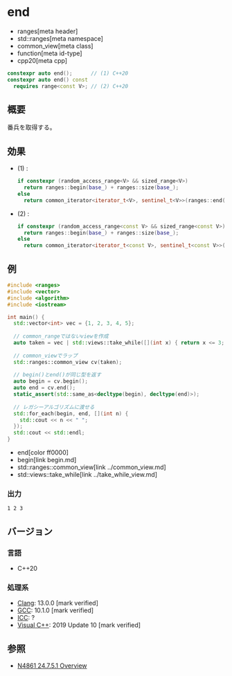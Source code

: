# end
* ranges[meta header]
* std::ranges[meta namespace]
* common_view[meta class]
* function[meta id-type]
* cpp20[meta cpp]

```cpp
constexpr auto end();      // (1) C++20
constexpr auto end() const
  requires range<const V>; // (2) C++20
```

## 概要

番兵を取得する。

## 効果

- (1) :
    ```cpp
    if constexpr (random_access_range<V> && sized_range<V>)
      return ranges::begin(base_) + ranges::size(base_);
    else
      return common_iterator<iterator_t<V>, sentinel_t<V>>(ranges::end(base_));
    ```
  
- (2) :
    ```cpp
    if constexpr (random_access_range<const V> && sized_range<const V>)
      return ranges::begin(base_) + ranges::size(base_);
    else
      return common_iterator<iterator_t<const V>, sentinel_t<const V>>(ranges::end(base_));
    ```


## 例
```cpp example
#include <ranges>
#include <vector>
#include <algorithm>
#include <iostream>

int main() {
  std::vector<int> vec = {1, 2, 3, 4, 5};
  
  // common_rangeではないviewを作成
  auto taken = vec | std::views::take_while([](int x) { return x <= 3; });
  
  // common_viewでラップ
  std::ranges::common_view cv(taken);
  
  // begin()とend()が同じ型を返す
  auto begin = cv.begin();
  auto end = cv.end();
  static_assert(std::same_as<decltype(begin), decltype(end)>);
  
  // レガシーアルゴリズムに渡せる
  std::for_each(begin, end, [](int n) {
    std::cout << n << " ";
  });
  std::cout << std::endl;
}
```
* end[color ff0000]
* begin[link begin.md]
* std::ranges::common_view[link ../common_view.md]
* std::views::take_while[link ../take_while_view.md]

### 出力
```
1 2 3 
```

## バージョン
### 言語
- C++20

### 処理系
- [Clang](/implementation.md#clang): 13.0.0 [mark verified]
- [GCC](/implementation.md#gcc): 10.1.0 [mark verified]
- [ICC](/implementation.md#icc): ?
- [Visual C++](/implementation.md#visual_cpp): 2019 Update 10 [mark verified]

## 参照
- [N4861 24.7.5.1 Overview](https://timsong-cpp.github.io/cppwp/n4861/range.common.view)

